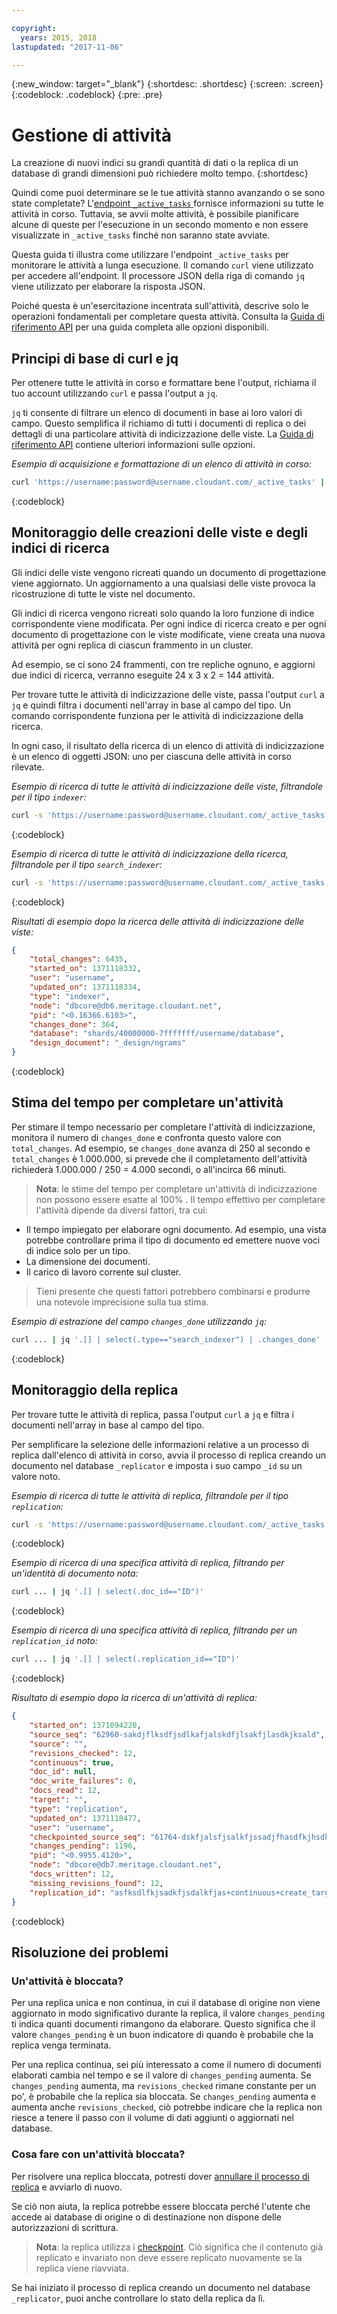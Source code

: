 ```yaml
---

copyright:
  years: 2015, 2018
lastupdated: "2017-11-06"

---
```


{:new_window: target="_blank"}
{:shortdesc: .shortdesc}
{:screen: .screen}
{:codeblock: .codeblock}
{:pre: .pre}

# Gestione di attività

La creazione di nuovi indici su grandi quantità di dati o la replica di un database di grandi dimensioni può richiedere molto tempo.
{:shortdesc}

Quindi come puoi determinare se le tue attività stanno avanzando o
se sono state completate?
L'[endpoint `_active_tasks` ](../api/active_tasks.html) fornisce informazioni su tutte le attività in corso.
Tuttavia,
se avvii molte attività,
è possibile pianificare alcune di queste per l'esecuzione in un secondo momento e non essere visualizzate in `_active_tasks`
finché non saranno state avviate.

Questa guida ti illustra come utilizzare l'endpoint `_active_tasks` per monitorare le attività a lunga esecuzione.
Il comando `curl` viene utilizzato per accedere all'endpoint.
Il processore JSON della riga di comando `jq` viene utilizzato per elaborare la risposta JSON.

Poiché questa è un'esercitazione incentrata sull'attività,
descrive solo le operazioni fondamentali per completare questa attività.
Consulta la [Guida di riferimento API](../api/index.html) per una guida completa alle opzioni disponibili.

## Principi di base di curl e jq

Per ottenere tutte le attività in corso e formattare bene l'output,
richiama il tuo account utilizzando `curl`
e passa l'output a `jq`.

`jq` ti consente di filtrare un elenco di documenti in base ai loro valori di campo.
Questo semplifica il richiamo di tutti i documenti di replica
o dei dettagli di una particolare attività di indicizzazione delle viste.
La [Guida di riferimento API](../api/index.html) contiene ulteriori informazioni sulle opzioni.

_Esempio di acquisizione e formattazione di un elenco di attività in corso:_

```sh
curl 'https://username:password@username.cloudant.com/_active_tasks' | jq '.'
```
{:codeblock}

## Monitoraggio delle creazioni delle viste e degli indici di ricerca

Gli indici delle viste vengono ricreati quando un documento di progettazione viene aggiornato.
Un aggiornamento a una qualsiasi delle viste provoca la ricostruzione di tutte le viste nel documento.

Gli indici di ricerca vengono ricreati solo quando la loro funzione di indice corrispondente viene modificata.
Per ogni indice di ricerca creato e per ogni documento di progettazione con le viste modificate,
viene creata una nuova attività per ogni replica di ciascun frammento in un cluster.

Ad esempio,
se ci sono 24 frammenti,
con tre repliche ognuno,
e aggiorni due indici di ricerca,
verranno eseguite 24 x 3 x 2 = 144 attività.

Per trovare tutte le attività di indicizzazione delle viste,
passa l'output `curl` a `jq`
e quindi filtra i documenti nell'array in base al campo del tipo.
Un comando corrispondente funziona per le attività di indicizzazione della ricerca.

In ogni caso,
il risultato della ricerca di un elenco di attività di indicizzazione è un elenco di oggetti JSON:
uno per ciascuna delle attività in corso rilevate.

_Esempio di ricerca di tutte le attività di indicizzazione delle viste, filtrandole per il tipo `indexer`:_

```sh
curl -s 'https://username:password@username.cloudant.com/_active_tasks' | jq '.[] | select(.type=="indexer")'
```
{:codeblock}

_Esempio di ricerca di tutte le attività di indicizzazione della ricerca, filtrandole per il tipo `search_indexer`:_

```sh
curl -s 'https://username:password@username.cloudant.com/_active_tasks' | jq '.[] | select(.type=="search_indexer")'
```
{:codeblock}

_Risultati di esempio dopo la ricerca delle attività di indicizzazione delle viste:_

```json
{
    "total_changes": 6435,
    "started_on": 1371118332,
    "user": "username",
    "updated_on": 1371118334,
    "type": "indexer",
    "node": "dbcore@db6.meritage.cloudant.net",
    "pid": "<0.16366.6103>",
    "changes_done": 364,
    "database": "shards/40000000-7fffffff/username/database",
    "design_document": "_design/ngrams"
}
```
{:codeblock}

## Stima del tempo per completare un'attività

Per stimare il tempo necessario per completare l'attività di indicizzazione,
monitora il numero di `changes_done` e confronta questo valore con `total_changes`.
Ad esempio,
se `changes_done` avanza di 250 al secondo
e `total_changes` è 1.000.000,
si prevede che il completamento dell'attività richiederà 1.000.000 / 250 = 4.000 secondi,
o all'incirca 66 minuti.

>   **Nota**: le stime del tempo per completare un'attività di indicizzazione non possono essere esatte al 100% .
    Il tempo effettivo per completare l'attività dipende da diversi fattori,
    tra cui:

-   Il tempo impiegato per elaborare ogni documento.
    Ad esempio,
    una vista potrebbe controllare prima il tipo di documento
    ed emettere nuove voci di indice solo per un tipo.
-   La dimensione dei documenti.
-   Il carico di lavoro corrente sul cluster.

>   Tieni presente che questi fattori potrebbero combinarsi e produrre una notevole imprecisione sulla tua stima.

_Esempio di estrazione del campo `changes_done` utilizzando `jq`:_

```sh
curl ... | jq '.[] | select(.type=="search_indexer") | .changes_done'
```
{:codeblock}

## Monitoraggio della replica

Per trovare tutte le attività di replica,
passa l'output `curl` a `jq`
e filtra i documenti nell'array in base al campo del tipo.

Per semplificare la selezione delle informazioni relative a un processo di replica dall'elenco di attività in corso,
avvia il processo di replica creando un documento nel database `_replicator`
e imposta i suo campo `_id` su un valore noto.

_Esempio di ricerca di tutte le attività di replica, filtrandole per il tipo `replication`:_

```sh
curl -s 'https://username:password@username.cloudant.com/_active_tasks' | jq '.[] | select(.type=="replication")'
```
{:codeblock}

_Esempio di ricerca di una specifica attività di replica, filtrando per un'identità di documento nota:_

```sh
curl ... | jq '.[] | select(.doc_id=="ID")'
```
{:codeblock}

_Esempio di ricerca di una specifica attività di replica, filtrando per un `replication_id` noto:_

```sh
curl ... | jq '.[] | select(.replication_id=="ID")'
```
{:codeblock}

_Risultato di esempio dopo la ricerca di un'attività di replica:_

```json
{
    "started_on": 1371094220,
    "source_seq": "62960-sakdjflksdfjsdlkafjalskdfjlsakfjlasdkjksald",
    "source": "",
    "revisions_checked": 12,
    "continuous": true,
    "doc_id": null,
    "doc_write_failures": 0,
    "docs_read": 12,
    "target": "",
    "type": "replication",
    "updated_on": 1371118477,
    "user": "username",
    "checkpointed_source_seq": "61764-dskfjalsfjsalkfjssadjfhasdfkjhsdkfhsdkf",
    "changes_pending": 1196,
    "pid": "<0.9955.4120>",
    "node": "dbcore@db7.meritage.cloudant.net",
    "docs_written": 12,
    "missing_revisions_found": 12,
    "replication_id": "asfksdlfkjsadkfjsdalkfjas+continuous+create_target"
}
```
{:codeblock}

## Risoluzione dei problemi

### Un'attività è bloccata?

Per una replica unica e
non continua,
in cui il database di origine non viene aggiornato in modo significativo durante la replica,
il valore `changes_pending` ti indica quanti documenti rimangono da elaborare.
Questo significa che il valore `changes_pending` è un buon indicatore di quando è probabile che la replica venga terminata.

Per una replica continua,
sei più interessato a come il numero di documenti elaborati cambia nel tempo
e se il valore di `changes_pending` aumenta.
Se `changes_pending` aumenta,
ma `revisions_checked` rimane constante per un po',
è probabile che la replica sia bloccata.
Se `changes_pending` aumenta
e aumenta anche `revisions_checked`,
ciò potrebbe indicare che la replica non riesce a tenere il passo con il volume di dati aggiunti
o aggiornati nel
database.

### Cosa fare con un'attività bloccata?

Per risolvere una replica bloccata,
potresti dover [annullare il processo di replica](../api/replication.html#cancelling-a-replication) e avviarlo di nuovo.

Se ciò non aiuta,
la replica potrebbe essere bloccata perché l'utente che accede ai database di origine o di destinazione
non dispone delle autorizzazioni di scrittura.

>   **Nota**: la replica utilizza i [checkpoint](replication_guide.html#checkpoints).
    Ciò significa che il contenuto già replicato e invariato
    non deve essere replicato nuovamente se la replica viene riavviata.

Se hai iniziato il processo di replica creando un documento nel database `_replicator`,
puoi anche controllare lo stato della replica da lì.
